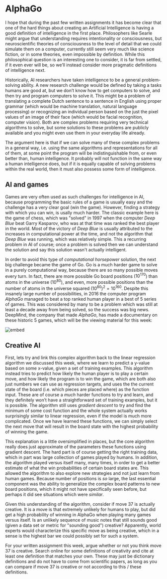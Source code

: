 # AlphaGo

I hope that during the past few written assignments it has become clear that
one of the hard things about creating an Artificial Intelligence is having a
good definition of intelligence in the first place. Philosophers like Searle
might argue that understanding requires intentionality or consciousness, but
neuroscientific theories of consciousness to the level of detail that we could
simulate them on a computer, currently still seem very much like science
fiction, or in some theories, even impossible by definition. While this
philosophical question is an interesting one to consider, it is far from
settled, if it even ever will be, so we’ll instead consider more pragmatic
definitions of intelligence next.

Historically, AI researchers have taken intelligence to be a general
problem-solving ability. A new research challenge would be defined by taking a
tasks humans are good at, but we don’t know how to get computers to solve, and
then try and program computers to solve it. This might be a problem of
translating a complete Dutch sentence to a sentence in English using proper
grammar (which would be machine translation, natural language processing) or
recognizing an individual person based on the just the pixel values of an image
of their face (which would be facial recognition, computer vision). Both are
complex problems requiring very technical algorithms to solve, but some
solutions to these problems are publicly available and you might even use them
in your everyday life already.

The argument here is that if we can solve many of these complex problems in a
general way, i.e. using the same algorithms and representations for all of
them, at some point the program will be indistinguishable from, or even better
than, human intelligence. It probably will not function in the same way a human
intelligence does, but if it is equally capable of solving problems within the
real world, then it must also possess some form of intelligence.

## AI and games

Games are very often used as such challenges for intelligence in AI, because
programming the basic rules of a game is usually easy and the challenge has a
very clear goal (win the game). However, finding a strategy with which you can
win, is usally much harder. The classic example here is the game of chess,
which was "solved" in 1997 when the computer *Deep Blue* beat Garry Kasparov,
who was at that time was ranked the best player in the world. Most of the
victory of *Deep Blue* is usually attributed to the increases in computational
power at the time, and not the algorithm that *Deep Blue* was running, which
was relatively simple. This a recurring problem in AI of course; once a problem
is solved then we can understand the solution and say this solution wasn't
actually intelligent.

In order to avoid this type of *computational horsepower* solution, the next
big challenge became the game of Go. Go is a much harder game to solve in a
purely computational way, because there are so many possible moves every turn.
In fact, there are more possible Go board positions ($10^{170}$) than atoms in
the universe ($10^{80}$), and even, more possible positions than the number of
atoms in the universe squared $(10^{80})^2 = 10^{160}$. Despite this insanely
large number of possibilities, in 2016 the computer program *AlphaGo* managed
to beat a top ranked human player in a best of 5 series of games. This was
considered by many to be a problem which was still at least a decade away from
being solved, so the success was big news. DeepMind, the company that made
*AlphaGo*, has made a documentary on these historic 5 games, which will be the
viewing material for this week:

![embed](https://www.youtube.com/embed/WXuK6gekU1Y)

## Creative AI

First, lets try and link this complex algorithm back to the linear regression
algorithm we discussed this week, where we learn to predict a y-value based on
some x-value, given a set of training examples. This algorithm instead tries to
predict how likely the human player is to play a certain move, and how likely
the program is to win the game, which are both also just numbers we can use as
regression targets, and uses the the current state of the board (i.e. which
pieces are placed where) as the function input. These are of course a *much*
harder functions to try and learn, and they definitely won’t have a
straightforward set of training examples, but it is possible. The algorithm
still uses *gradient descent* to try and find the minimum of some cost function
and the whole system actually works surprisingly similar to linear regression,
even if the model is much more complicated. Once we have learned these
functions, we can simply select the next move that will result in the board
state with the highest probability of winning the game.

This explanation is a little oversimplified in places, but the core algorithm
really does just approximate of the parameters these functions using gradient
descent. The hard part is of course getting the right training data, which in
part was large collection of games played by humans. In addition, the algorithm
played versus itself many, many times, in order to get a better estimate of
what the win probabilities of certain board states are. This allowed the
algorithm to also explore new strategies and not just learn from human games.
Because number of positions is *so* large, the last essential component was
the ability to generalize the complex board patterns to new board positions,
which it might not have specifically seen before, but perhaps it did see
situations which were *similar*.

Given this understanding of the algorithm, consider if move 37 is actually
creative. It is a move is that extremely unlikely for humans to play, but did
get a high probability of winning in AlphaGo when playing many games versus
itself. Is an unlikely sequence of music notes that still sounds good (given a
data set or metric for "sounding good") creative? Apparently, world experts
would characterize this specific move as being creative, which in a sense is
the highest bar we could possibly set for such a system.

For your written assignment this week, argue whether or not you think move 37
is creative. Search online for some definitions of creativity and cite at least
one definition that matches your own. These may just be dictionary definitions
and do not have to come from scientific papers, as long as you can compare if
move 37 is creative or not according to this / these definitions.

